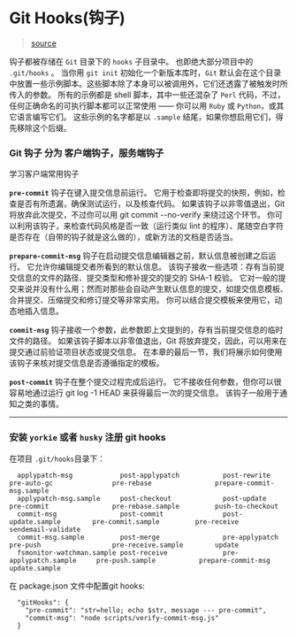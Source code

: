 # Git Hooks(钩子)
> [source](https://git-scm.com/book/zh/v2/%E8%87%AA%E5%AE%9A%E4%B9%89-Git-Git-%E9%92%A9%E5%AD%90) 

钩子都被存储在 `Git` 目录下的 `hooks` 子目录中。 也即绝大部分项目中的 `.git/hooks` 。 当你用 `git init` 初始化一个新版本库时，`Git` 默认会在这个目录中放置一些示例脚本。这些脚本除了本身可以被调用外，它们还透露了被触发时所传入的参数。 所有的示例都是 shell 脚本，其中一些还混杂了 `Perl` 代码，不过，任何正确命名的可执行脚本都可以正常使用 —— 你可以用 `Ruby` 或 `Python`，或其它语言编写它们。 这些示例的名字都是以 `.sample` 结尾，如果你想启用它们，得先移除这个后缀。

### Git 钩子 分为 客户端钩子，服务端钩子
学习客户端常用钩子

**`pre-commit`** 钩子在键入提交信息前运行。 它用于检查即将提交的快照，例如，检查是否有所遗漏，确保测试运行，以及核查代码。 如果该钩子以非零值退出，Git 将放弃此次提交，不过你可以用 git commit --no-verify 来绕过这个环节。 你可以利用该钩子，来检查代码风格是否一致（运行类似 lint 的程序）、尾随空白字符是否存在（自带的钩子就是这么做的），或新方法的文档是否适当。

**`prepare-commit-msg`** 钩子在启动提交信息编辑器之前，默认信息被创建之后运行。 它允许你编辑提交者所看到的默认信息。 该钩子接收一些选项：存有当前提交信息的文件的路径、提交类型和修补提交的提交的 SHA-1 校验。 它对一般的提交来说并没有什么用；然而对那些会自动产生默认信息的提交，如提交信息模板、合并提交、压缩提交和修订提交等非常实用。 你可以结合提交模板来使用它，动态地插入信息。

**`commit-msg`** 钩子接收一个参数，此参数即上文提到的，存有当前提交信息的临时文件的路径。 如果该钩子脚本以非零值退出，Git 将放弃提交，因此，可以用来在提交通过前验证项目状态或提交信息。 在本章的最后一节，我们将展示如何使用该钩子来核对提交信息是否遵循指定的模板。

**`post-commit`** 钩子在整个提交过程完成后运行。 它不接收任何参数，但你可以很容易地通过运行 git log -1 HEAD 来获得最后一次的提交信息。 该钩子一般用于通知之类的事情。

---

### 安装 `yorkie` 或者 `husky` 注册 git hooks
在项目 ` .git/hooks `目录下：

```
  applypatch-msg            post-applypatch           post-rewrite              pre-auto-gc               pre-rebase                prepare-commit-msg.sample
  applypatch-msg.sample     post-checkout             post-update               pre-commit                pre-rebase.sample         push-to-checkout
  commit-msg                post-commit               post-update.sample        pre-commit.sample         pre-receive               sendemail-validate
  commit-msg.sample         post-merge                pre-applypatch            pre-push                  pre-receive.sample        update
  fsmonitor-watchman.sample post-receive              pre-applypatch.sample     pre-push.sample           prepare-commit-msg        update.sample

```

在 package.json 文件中配置git hooks:

```
  "gitHooks": {
    "pre-commit": "str=hello; echo $str, message --- pre-commit",
    "commit-msg": "node scripts/verify-commit-msg.js"
  }

```
